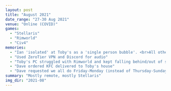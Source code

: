 ```yaml
---
layout: post
title: "August 2021"
date_range: "27-30 Aug 2021"
venue: "Online (COVID)"
games:
  - "Stellaris"
  - "Rimworld"
  - "Civ4"
memories:
  - "Ian 'isolated' at Toby's as a 'single person bubble'. <br>All others played online."
  - "Used ZeroTier VPN and Discord for audio"
  - "Toby's PC struggled with Rimworld and kept falling behind/out of sync."
  - "Dave ordered KFC delivered to Toby's house"
  - "Dave requested we all do Friday-Monday (instead of Thursday-Sunday), then ghosted on Monday."
summary: "Mostly remote, mostly Stellaris"
img_dir: "2021-08"
---
```

